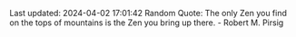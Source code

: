 Last updated: 2024-04-02 17:01:42
Random Quote: The only Zen you find on the tops of mountains is the Zen you bring up there. - Robert M. Pirsig